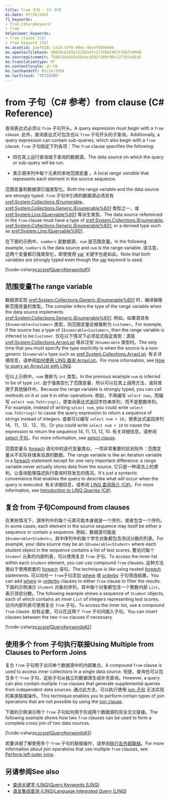 ```yaml
---
title: from 子句 - C# 参考
ms.date: 07/20/2015
f1_keywords:
- from_CSharpKeyword
- from
helpviewer_keywords:
- from clause [C#]
- from keyword [C#]
ms.assetid: 1aefd18c-1314-47f8-99ec-9bcefb09e699
ms.openlocfilehash: 388b9c0245b112d619fc173f6019b3f7dbf59940
ms.sourcegitcommit: 7588136e355e10cbc2582f389c90c127363c02a5
ms.translationtype: HT
ms.contentlocale: zh-CN
ms.lasthandoff: 03/14/2020
ms.locfileid: "75715295"
---
```

# <a name="from-clause-c-reference"></a><span data-ttu-id="90714-102">from 子句（C# 参考）</span><span class="sxs-lookup"><span data-stu-id="90714-102">from clause (C# Reference)</span></span>

<span data-ttu-id="90714-103">查询表达式必须以 `from` 子句开头。</span><span class="sxs-lookup"><span data-stu-id="90714-103">A query expression must begin with a `from` clause.</span></span> <span data-ttu-id="90714-104">此外，查询表达式可包含也以 `from` 子句开头的子查询。</span><span class="sxs-lookup"><span data-stu-id="90714-104">Additionally, a query expression can contain sub-queries, which also begin with a `from` clause.</span></span> <span data-ttu-id="90714-105">`from` 子句指定下列各项：</span><span class="sxs-lookup"><span data-stu-id="90714-105">The `from` clause specifies the following:</span></span>

- <span data-ttu-id="90714-106">将在其上运行查询或子查询的数据源。</span><span class="sxs-lookup"><span data-stu-id="90714-106">The data source on which the query or sub-query will be run.</span></span>

- <span data-ttu-id="90714-107">表示源序列中每个元素的本地范围变量  。</span><span class="sxs-lookup"><span data-stu-id="90714-107">A local *range variable* that represents each element in the source sequence.</span></span>

<span data-ttu-id="90714-108">范围变量和数据源已强类型化。</span><span class="sxs-lookup"><span data-stu-id="90714-108">Both the range variable and the data source are strongly typed.</span></span> <span data-ttu-id="90714-109">`from` 子句中引用的数据源必须具有 <xref:System.Collections.IEnumerable>、<xref:System.Collections.Generic.IEnumerable%601> 类型之一，或 <xref:System.Linq.IQueryable%601> 等派生类型。</span><span class="sxs-lookup"><span data-stu-id="90714-109">The data source referenced in the `from` clause must have a type of <xref:System.Collections.IEnumerable>, <xref:System.Collections.Generic.IEnumerable%601>, or a derived type such as <xref:System.Linq.IQueryable%601>.</span></span>

<span data-ttu-id="90714-110">在下面的示例中，`numbers` 是数据源，`num` 是范围变量。</span><span class="sxs-lookup"><span data-stu-id="90714-110">In the following example, `numbers` is the data source and `num` is the range variable.</span></span> <span data-ttu-id="90714-111">请注意，这两个变量都已强类型化，即使使用 [var](var.md) 关键字也是如此。</span><span class="sxs-lookup"><span data-stu-id="90714-111">Note that both variables are strongly typed even though the [var](var.md) keyword is used.</span></span>

[!code-csharp[cscsrefQueryKeywords#1](~/samples/snippets/csharp/VS_Snippets_VBCSharp/CsCsrefQueryKeywords/CS/From.cs#1)]

## <a name="the-range-variable"></a><span data-ttu-id="90714-112">范围变量</span><span class="sxs-lookup"><span data-stu-id="90714-112">The range variable</span></span>

<span data-ttu-id="90714-113">数据源实现 <xref:System.Collections.Generic.IEnumerable%601> 时，编译器推断范围变量的类型。</span><span class="sxs-lookup"><span data-stu-id="90714-113">The compiler infers the type of the range variable when the data source implements <xref:System.Collections.Generic.IEnumerable%601>.</span></span> <span data-ttu-id="90714-114">例如，如果源具有 `IEnumerable<Customer>` 类型，则范围变量会被推断为 `Customer`。</span><span class="sxs-lookup"><span data-stu-id="90714-114">For example, if the source has a type of `IEnumerable<Customer>`, then the range variable is inferred to be `Customer`.</span></span> <span data-ttu-id="90714-115">仅在以下情况下必须显式指定类型：源是 <xref:System.Collections.ArrayList> 等非泛型 `IEnumerable` 类型时。</span><span class="sxs-lookup"><span data-stu-id="90714-115">The only time that you must specify the type explicitly is when the source is a non-generic `IEnumerable` type such as <xref:System.Collections.ArrayList>.</span></span> <span data-ttu-id="90714-116">有关详细信息，请参阅[如何使用 LINQ 查询 ArrayList](../../programming-guide/concepts/linq/how-to-query-an-arraylist-with-linq.md)。</span><span class="sxs-lookup"><span data-stu-id="90714-116">For more information, see [How to query an ArrayList with LINQ](../../programming-guide/concepts/linq/how-to-query-an-arraylist-with-linq.md).</span></span>

<span data-ttu-id="90714-117">在以上示例中，`num` 推断为 `int` 类型。</span><span class="sxs-lookup"><span data-stu-id="90714-117">In the previous example `num` is inferred to be of type `int`.</span></span> <span data-ttu-id="90714-118">由于强类型化了范围变量，所以可以在其上调用方法，或将其用于其他操作中。</span><span class="sxs-lookup"><span data-stu-id="90714-118">Because the range variable is strongly typed, you can call methods on it or use it in other operations.</span></span> <span data-ttu-id="90714-119">例如，不再编写 `select num`，而编写 `select num.ToString()`，使查询表达式返回字符串序列，而不是整数序列。</span><span class="sxs-lookup"><span data-stu-id="90714-119">For example, instead of writing `select num`, you could write `select num.ToString()` to cause the query expression to return a sequence of strings instead of integers.</span></span> <span data-ttu-id="90714-120">或者可以编写 `select num + 10`，使表达式返回序列 14、11、13、12、10。</span><span class="sxs-lookup"><span data-stu-id="90714-120">Or you could write `select num + 10` to cause the expression to return the sequence 14, 11, 13, 12, 10.</span></span> <span data-ttu-id="90714-121">有关详细信息，请参阅 [select 子句](select-clause.md)。</span><span class="sxs-lookup"><span data-stu-id="90714-121">For more information, see [select clause](select-clause.md).</span></span>

<span data-ttu-id="90714-122">范围变量与 [foreach](foreach-in.md) 语句中的迭代变量类似，一项非常重要的区别除外：范围变量从不实际存储来自源的数据。</span><span class="sxs-lookup"><span data-stu-id="90714-122">The range variable is like an iteration variable in a [foreach](foreach-in.md) statement except for one very important difference: a range variable never actually stores data from the source.</span></span> <span data-ttu-id="90714-123">它只是一种语法上的便利，让查询能够描述执行查询时将发生的情况。</span><span class="sxs-lookup"><span data-stu-id="90714-123">It's just a syntactic convenience that enables the query to describe what will occur when the query is executed.</span></span> <span data-ttu-id="90714-124">有关详细信息，请参阅 [LINQ 查询简介 (C#)](../../programming-guide/concepts/linq/introduction-to-linq-queries.md)。</span><span class="sxs-lookup"><span data-stu-id="90714-124">For more information, see [Introduction to LINQ Queries (C#)](../../programming-guide/concepts/linq/introduction-to-linq-queries.md).</span></span>

## <a name="compound-from-clauses"></a><span data-ttu-id="90714-125">复合 from 子句</span><span class="sxs-lookup"><span data-stu-id="90714-125">Compound from clauses</span></span>

<span data-ttu-id="90714-126">在某些情况下，源序列中的每个元素可能本身就是一个序列，或者包含一个序列。</span><span class="sxs-lookup"><span data-stu-id="90714-126">In some cases, each element in the source sequence may itself be either a sequence or contain a sequence.</span></span> <span data-ttu-id="90714-127">例如，数据源可能是 `IEnumerable<Student>`，其中序列中的每个学生对象都包含测试分数的列表。</span><span class="sxs-lookup"><span data-stu-id="90714-127">For example, your data source may be an `IEnumerable<Student>` where each student object in the sequence contains a list of test scores.</span></span> <span data-ttu-id="90714-128">要访问每个 `Student` 元素的内部列表，可以使用复合 `from` 子句。</span><span class="sxs-lookup"><span data-stu-id="90714-128">To access the inner list within each `Student` element, you can use compound `from` clauses.</span></span> <span data-ttu-id="90714-129">这种方法类似于使用嵌套的 [foreach](foreach-in.md) 语句。</span><span class="sxs-lookup"><span data-stu-id="90714-129">The technique is like using nested [foreach](foreach-in.md) statements.</span></span> <span data-ttu-id="90714-130">可以向任一 `from`子句添加 [where](partial-method.md) 或 [orderby](orderby-clause.md) 子句筛选结果。</span><span class="sxs-lookup"><span data-stu-id="90714-130">You can add [where](partial-method.md) or [orderby](orderby-clause.md) clauses to either `from` clause to filter the results.</span></span> <span data-ttu-id="90714-131">下面的示例演示 `Student` 对象的序列，其中每个对象都包含一个整数内部 `List`，表示测验分数。</span><span class="sxs-lookup"><span data-stu-id="90714-131">The following example shows a sequence of `Student` objects, each of which contains an inner `List` of integers representing test scores.</span></span> <span data-ttu-id="90714-132">访问内部列表可使用复合 `from` 子句。</span><span class="sxs-lookup"><span data-stu-id="90714-132">To access the inner list, use a compound `from` clause.</span></span> <span data-ttu-id="90714-133">如有必要，可以在这两个 `from` 子句间插入子句。</span><span class="sxs-lookup"><span data-stu-id="90714-133">You can insert clauses between the two `from` clauses if necessary.</span></span>

[!code-csharp[cscsrefQueryKeywords#2](~/samples/snippets/csharp/VS_Snippets_VBCSharp/CsCsrefQueryKeywords/CS/From.cs#2)]

## <a name="using-multiple-from-clauses-to-perform-joins"></a><span data-ttu-id="90714-134">使用多个 from 子句执行联接</span><span class="sxs-lookup"><span data-stu-id="90714-134">Using Multiple from Clauses to Perform Joins</span></span>

<span data-ttu-id="90714-135">复合 `from` 子句用于访问单个数据源中的内部集合。</span><span class="sxs-lookup"><span data-stu-id="90714-135">A compound `from` clause is used to access inner collections in a single data source.</span></span> <span data-ttu-id="90714-136">但是，查询也可以包含多个 `from` 子句，这些子句从独立的数据源生成补充查询。</span><span class="sxs-lookup"><span data-stu-id="90714-136">However, a query can also contain multiple `from` clauses that generate supplemental queries from independent data sources.</span></span> <span data-ttu-id="90714-137">通过此方法，可以执行使用 [join 子句](join-clause.md) 无法实现的某类联接操作。</span><span class="sxs-lookup"><span data-stu-id="90714-137">This technique enables you to perform certain types of join operations that are not possible by using the [join clause](join-clause.md).</span></span>

<span data-ttu-id="90714-138">下面的示例演示两个 `from` 子句如何用于形成两个数据源的完全交叉联接。</span><span class="sxs-lookup"><span data-stu-id="90714-138">The following example shows how two `from` clauses can be used to form a complete cross join of two data sources.</span></span>

[!code-csharp[cscsrefQueryKeywords#3](~/samples/snippets/csharp/VS_Snippets_VBCSharp/CsCsrefQueryKeywords/CS/From.cs#3)]

<span data-ttu-id="90714-139">若要详细了解使用多个 `from` 子句的联接操作，请参阅[执行左外部联结](../../linq/perform-left-outer-joins.md)。</span><span class="sxs-lookup"><span data-stu-id="90714-139">For more information about join operations that use multiple `from` clauses, see [Perform left outer joins](../../linq/perform-left-outer-joins.md).</span></span>

## <a name="see-also"></a><span data-ttu-id="90714-140">另请参阅</span><span class="sxs-lookup"><span data-stu-id="90714-140">See also</span></span>

- [<span data-ttu-id="90714-141">查询关键字 (LINQ)</span><span class="sxs-lookup"><span data-stu-id="90714-141">Query Keywords (LINQ)</span></span>](query-keywords.md)
- [<span data-ttu-id="90714-142">语言集成查询 (LINQ)</span><span class="sxs-lookup"><span data-stu-id="90714-142">Language Integrated Query (LINQ)</span></span>](../../linq/index.md)
